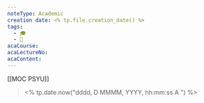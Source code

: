 ```yaml
---
noteType: Academic
creation date: <% tp.file.creation_date() %>
tags:
  - 🎓
  - 🌲
acaCourse: 
acaLectureNo: 
acaContent:
---
```

[[MOC PSYU]]
> <% tp.date.now("dddd, D MMMM, YYYY, hh:mm:ss A ") %>

